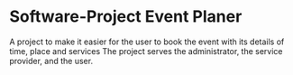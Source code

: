 # Software-Project Event Planer
A project to make it easier for the user to book the event with its details of time, place and services
The project serves the administrator, the service provider, and the user.
